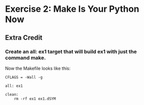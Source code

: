 # Exercise 2: Make Is Your Python Now
## Extra Credit
### Create an all: ex1 target that will build ex1 with just the command make.
Now the Makefile looks like this:
```
CFLAGS = -Wall -g

all: ex1

clean:
	rm -rf ex1 ex1.dSYM
```
